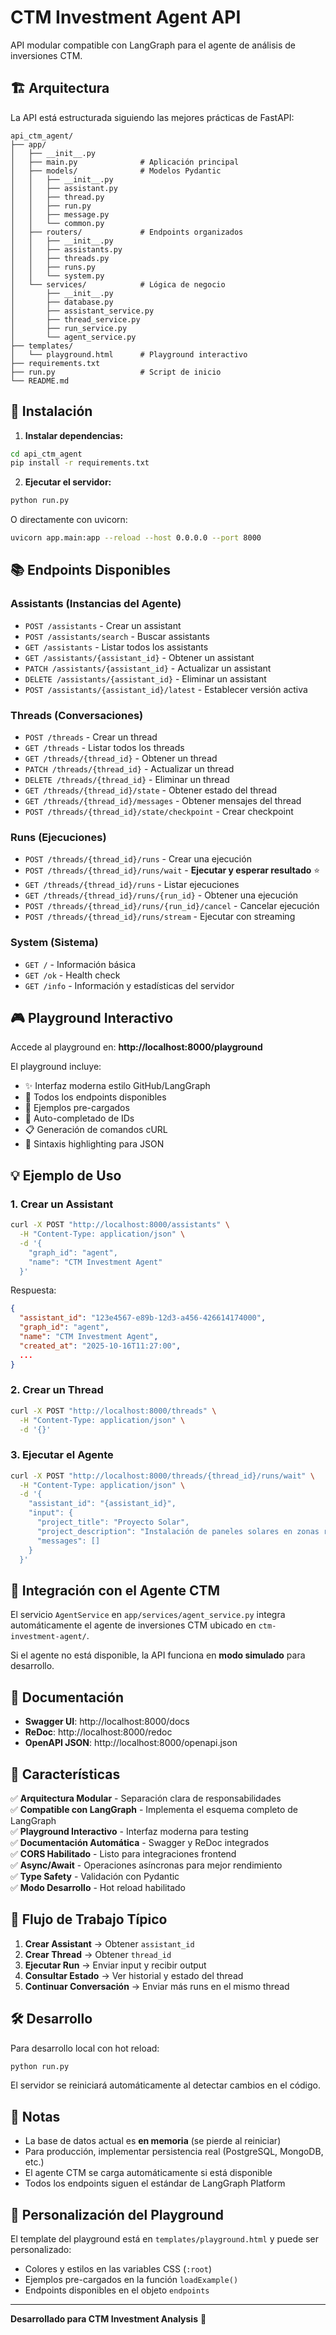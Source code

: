 # CTM Investment Agent API

API modular compatible con LangGraph para el agente de análisis de inversiones CTM.

## 🏗️ Arquitectura

La API está estructurada siguiendo las mejores prácticas de FastAPI:

```
api_ctm_agent/
├── app/
│   ├── __init__.py
│   ├── main.py              # Aplicación principal
│   ├── models/              # Modelos Pydantic
│   │   ├── __init__.py
│   │   ├── assistant.py
│   │   ├── thread.py
│   │   ├── run.py
│   │   ├── message.py
│   │   └── common.py
│   ├── routers/             # Endpoints organizados
│   │   ├── __init__.py
│   │   ├── assistants.py
│   │   ├── threads.py
│   │   ├── runs.py
│   │   └── system.py
│   └── services/            # Lógica de negocio
│       ├── __init__.py
│       ├── database.py
│       ├── assistant_service.py
│       ├── thread_service.py
│       ├── run_service.py
│       └── agent_service.py
├── templates/
│   └── playground.html      # Playground interactivo
├── requirements.txt
├── run.py                   # Script de inicio
└── README.md
```

## 🚀 Instalación

1. **Instalar dependencias:**

```bash
cd api_ctm_agent
pip install -r requirements.txt
```

2. **Ejecutar el servidor:**

```bash
python run.py
```

O directamente con uvicorn:

```bash
uvicorn app.main:app --reload --host 0.0.0.0 --port 8000
```

## 📚 Endpoints Disponibles

### **Assistants** (Instancias del Agente)

- `POST /assistants` - Crear un assistant
- `POST /assistants/search` - Buscar assistants
- `GET /assistants` - Listar todos los assistants
- `GET /assistants/{assistant_id}` - Obtener un assistant
- `PATCH /assistants/{assistant_id}` - Actualizar un assistant
- `DELETE /assistants/{assistant_id}` - Eliminar un assistant
- `POST /assistants/{assistant_id}/latest` - Establecer versión activa

### **Threads** (Conversaciones)

- `POST /threads` - Crear un thread
- `GET /threads` - Listar todos los threads
- `GET /threads/{thread_id}` - Obtener un thread
- `PATCH /threads/{thread_id}` - Actualizar un thread
- `DELETE /threads/{thread_id}` - Eliminar un thread
- `GET /threads/{thread_id}/state` - Obtener estado del thread
- `GET /threads/{thread_id}/messages` - Obtener mensajes del thread
- `POST /threads/{thread_id}/state/checkpoint` - Crear checkpoint

### **Runs** (Ejecuciones)

- `POST /threads/{thread_id}/runs` - Crear una ejecución
- `POST /threads/{thread_id}/runs/wait` - **Ejecutar y esperar resultado** ⭐
- `GET /threads/{thread_id}/runs` - Listar ejecuciones
- `GET /threads/{thread_id}/runs/{run_id}` - Obtener una ejecución
- `POST /threads/{thread_id}/runs/{run_id}/cancel` - Cancelar ejecución
- `POST /threads/{thread_id}/runs/stream` - Ejecutar con streaming

### **System** (Sistema)

- `GET /` - Información básica
- `GET /ok` - Health check
- `GET /info` - Información y estadísticas del servidor

## 🎮 Playground Interactivo

Accede al playground en: **http://localhost:8000/playground**

El playground incluye:

- ✨ Interfaz moderna estilo GitHub/LangGraph
- 🎯 Todos los endpoints disponibles
- 📝 Ejemplos pre-cargados
- 🔄 Auto-completado de IDs
- 📋 Generación de comandos cURL
- 🎨 Sintaxis highlighting para JSON

## 💡 Ejemplo de Uso

### 1. Crear un Assistant

```bash
curl -X POST "http://localhost:8000/assistants" \
  -H "Content-Type: application/json" \
  -d '{
    "graph_id": "agent",
    "name": "CTM Investment Agent"
  }'
```

Respuesta:
```json
{
  "assistant_id": "123e4567-e89b-12d3-a456-426614174000",
  "graph_id": "agent",
  "name": "CTM Investment Agent",
  "created_at": "2025-10-16T11:27:00",
  ...
}
```

### 2. Crear un Thread

```bash
curl -X POST "http://localhost:8000/threads" \
  -H "Content-Type: application/json" \
  -d '{}'
```

### 3. Ejecutar el Agente

```bash
curl -X POST "http://localhost:8000/threads/{thread_id}/runs/wait" \
  -H "Content-Type: application/json" \
  -d '{
    "assistant_id": "{assistant_id}",
    "input": {
      "project_title": "Proyecto Solar",
      "project_description": "Instalación de paneles solares en zonas rurales",
      "messages": []
    }
  }'
```

## 🔧 Integración con el Agente CTM

El servicio `AgentService` en `app/services/agent_service.py` integra automáticamente el agente de inversiones CTM ubicado en `ctm-investment-agent/`.

Si el agente no está disponible, la API funciona en **modo simulado** para desarrollo.

## 📖 Documentación

- **Swagger UI**: http://localhost:8000/docs
- **ReDoc**: http://localhost:8000/redoc
- **OpenAPI JSON**: http://localhost:8000/openapi.json

## 🎯 Características

✅ **Arquitectura Modular** - Separación clara de responsabilidades  
✅ **Compatible con LangGraph** - Implementa el esquema completo de LangGraph  
✅ **Playground Interactivo** - Interfaz moderna para testing  
✅ **Documentación Automática** - Swagger y ReDoc integrados  
✅ **CORS Habilitado** - Listo para integraciones frontend  
✅ **Async/Await** - Operaciones asíncronas para mejor rendimiento  
✅ **Type Safety** - Validación con Pydantic  
✅ **Modo Desarrollo** - Hot reload habilitado  

## 🔄 Flujo de Trabajo Típico

1. **Crear Assistant** → Obtener `assistant_id`
2. **Crear Thread** → Obtener `thread_id`
3. **Ejecutar Run** → Enviar input y recibir output
4. **Consultar Estado** → Ver historial y estado del thread
5. **Continuar Conversación** → Enviar más runs en el mismo thread

## 🛠️ Desarrollo

Para desarrollo local con hot reload:

```bash
python run.py
```

El servidor se reiniciará automáticamente al detectar cambios en el código.

## 📝 Notas

- La base de datos actual es **en memoria** (se pierde al reiniciar)
- Para producción, implementar persistencia real (PostgreSQL, MongoDB, etc.)
- El agente CTM se carga automáticamente si está disponible
- Todos los endpoints siguen el estándar de LangGraph Platform

## 🎨 Personalización del Playground

El template del playground está en `templates/playground.html` y puede ser personalizado:

- Colores y estilos en las variables CSS (`:root`)
- Ejemplos pre-cargados en la función `loadExample()`
- Endpoints disponibles en el objeto `endpoints`

---

**Desarrollado para CTM Investment Analysis** 🚀
